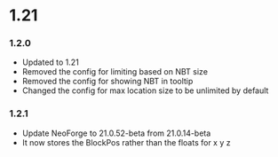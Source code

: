 # 1.21

### 1.2.0

- Updated to 1.21
- Removed the config for limiting based on NBT size
- Removed the config for showing NBT in tooltip
- Changed the config for max location size to be unlimited by default

### 1.2.1

- Update NeoForge to 21.0.52-beta from 21.0.14-beta
- It now stores the BlockPos rather than the floats for x y z